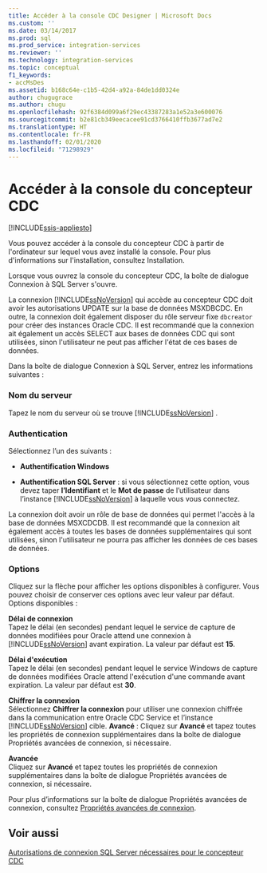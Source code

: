 ```yaml
---
title: Accéder à la console CDC Designer | Microsoft Docs
ms.custom: ''
ms.date: 03/14/2017
ms.prod: sql
ms.prod_service: integration-services
ms.reviewer: ''
ms.technology: integration-services
ms.topic: conceptual
f1_keywords:
- accMsDes
ms.assetid: b168c64e-c1b5-42d4-a92a-84de1dd0324e
author: chugugrace
ms.author: chugu
ms.openlocfilehash: 92f6384d099a6f29ec43387283a1e52a3e600076
ms.sourcegitcommit: b2e81cb349eecacee91cd3766410ffb3677ad7e2
ms.translationtype: HT
ms.contentlocale: fr-FR
ms.lasthandoff: 02/01/2020
ms.locfileid: "71298929"
---
```

# <a name="access-the-cdc-designer-console"></a>Accéder à la console du concepteur CDC

[!INCLUDE[ssis-appliesto](../../includes/ssis-appliesto-ssvrpluslinux-asdb-asdw-xxx.md)]


  Vous pouvez accéder à la console du concepteur CDC à partir de l'ordinateur sur lequel vous avez installé la console. Pour plus d'informations sur l'installation, consultez Installation.  
  
 Lorsque vous ouvrez la console du concepteur CDC, la boîte de dialogue Connexion à SQL Server s'ouvre.  
  
 La connexion [!INCLUDE[ssNoVersion](../../includes/ssnoversion-md.md)] qui accède au concepteur CDC doit avoir les autorisations UPDATE sur la base de données MSXDBCDC. En outre, la connexion doit également disposer du rôle serveur fixe `dbcreator` pour créer des instances Oracle CDC. Il est recommandé que la connexion ait également un accès SELECT aux bases de données CDC qui sont utilisées, sinon l'utilisateur ne peut pas afficher l'état de ces bases de données.  
  
 Dans la boîte de dialogue Connexion à SQL Server, entrez les informations suivantes :  
  
### <a name="server-name"></a>Nom du serveur  
 Tapez le nom du serveur où se trouve [!INCLUDE[ssNoVersion](../../includes/ssnoversion-md.md)] .  
  
### <a name="authentication"></a>Authentication  
 Sélectionnez l’un des suivants :  
  
-   **Authentification Windows**  
  
-   **Authentification SQL Server** : si vous sélectionnez cette option, vous devez taper **l’Identifiant** et le **Mot de passe** de l’utilisateur dans l’instance [!INCLUDE[ssNoVersion](../../includes/ssnoversion-md.md)] à laquelle vous vous connectez.  
  
 La connexion doit avoir un rôle de base de données qui permet l'accès à la base de données MSXCDCDB. Il est recommandé que la connexion ait également accès à toutes les bases de données supplémentaires qui sont utilisées, sinon l'utilisateur ne pourra pas afficher les données de ces bases de données.  
  
### <a name="options"></a>Options  
 Cliquez sur la flèche pour afficher les options disponibles à configurer. Vous pouvez choisir de conserver ces options avec leur valeur par défaut. Options disponibles :  
  
 **Délai de connexion**  
 Tapez le délai (en secondes) pendant lequel le service de capture de données modifiées pour Oracle attend une connexion à [!INCLUDE[ssNoVersion](../../includes/ssnoversion-md.md)] avant expiration. La valeur par défaut est **15**.  
  
 **Délai d'exécution**  
 Tapez le délai (en secondes) pendant lequel le service Windows de capture de données modifiées Oracle attend l'exécution d'une commande avant expiration. La valeur par défaut est **30**.  
  
 **Chiffrer la connexion**  
 Sélectionnez **Chiffrer la connexion** pour utiliser une connexion chiffrée dans la communication entre Oracle CDC Service et l’instance [!INCLUDE[ssNoVersion](../../includes/ssnoversion-md.md)] cible.
**Avancé** : Cliquez sur **Avancé** et tapez toutes les propriétés de connexion supplémentaires dans la boîte de dialogue Propriétés avancées de connexion, si nécessaire.  
  
 **Avancée**  
 Cliquez sur **Avancé** et tapez toutes les propriétés de connexion supplémentaires dans la boîte de dialogue Propriétés avancées de connexion, si nécessaire.  
  
 Pour plus d’informations sur la boîte de dialogue Propriétés avancées de connexion, consultez [Propriétés avancées de connexion](../../integration-services/change-data-capture/advanced-connection-properties.md).  
  
## <a name="see-also"></a>Voir aussi  
 [Autorisations de connexion SQL Server nécessaires pour le concepteur CDC](../../integration-services/change-data-capture/sql-server-connection-required-permissions-for-the-cdc-designer.md)  
  
  
